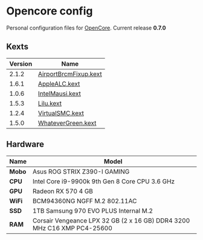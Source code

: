 # Opencore config
Personal configuration files for [OpenCore](https://github.com/acidanthera/OpenCorePkg).
Current release **0.7.0**

## Kexts

Version | Name
------------ | -------------
2.1.2 | [AirportBrcmFixup.kext](https://github.com/acidanthera/AirportBrcmFixup)
1.6.1 | [AppleALC.kext](https://github.com/acidanthera/AppleALC)
1.0.6 |[IntelMausi.kext](https://github.com/acidanthera/IntelMausi)
1.5.3 | [Lilu.kext](https://github.com/acidanthera/Lilu)
1.2.4 | [VirtualSMC.kext](https://github.com/acidanthera/VirtualSMC)
1.5.0 | [WhateverGreen.kext](https://github.com/acidanthera/WhateverGreen)

## Hardware

Name | Model
------------ | -------------
**Mobo**  | Asus ROG STRIX Z390-I GAMING
**CPU** | Intel Core i9-9900k 9th Gen 8 Core CPU 3.6 GHz
**GPU**  | Radeon RX 570 4 GB
**WiFi**  | BCM94360NG NGFF M.2 802.11AC
**SSD** | 1TB Samsung 970 EVO PLUS Internal M.2
**RAM** | Corsair Vengeance LPX 32 GB (2 x 16 GB) DDR4 3200 MHz C16 XMP PC4-25600